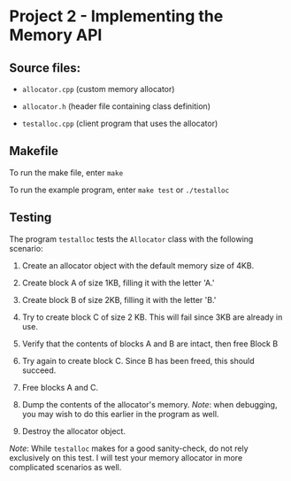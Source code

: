 # Project 2 - Implementing the Memory API

## Source files:

- `allocator.cpp` (custom memory allocator)

- `allocator.h` (header file containing class definition)

- `testalloc.cpp` (client program that uses the allocator)

## Makefile

To run the make file, enter `make`

To run the example program, enter `make test` or `./testalloc`

## Testing

The program `testalloc` tests the `Allocator` class with the following
scenario:

1. Create an allocator object with the default memory size of 4KB.

2. Create block A of size 1KB, filling it with the letter 'A.'

3. Create block B of size 2KB, filling it with the letter 'B.'

4. Try to create block C of size 2 KB. This will fail since 3KB are already in
   use.

5. Verify that the contents of blocks A and B are intact, then free Block B

6. Try again to create block C. Since B has been freed, this should succeed.

7. Free blocks A and C.

8. Dump the contents of the allocator's memory. *Note*: when debugging, you
   may wish to do this earlier in the program as well.

9. Destroy the allocator object.

*Note*: While `testalloc` makes for a good sanity-check, do not rely
exclusively on this test. I will test your memory allocator in more
complicated scenarios as well.

